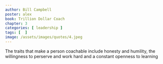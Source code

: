 ```yaml
---
author: Bill Campbell
poster: alex
book: Trillion Dollar Coach
chapter: 3
categories: [ leadership ]
tags: [  ]
image: /assets/images/quotes/4.jpeg
---
```

The traits that make a person coachable include 
honesty and humility, 
the willingness to perserve and work hard
and a constant openness to learning